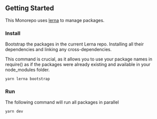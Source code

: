 ## Getting Started

This Monorepo uses [lerna](https://lerna.js.org/) to manage packages.

### Install

Bootstrap the packages in the current Lerna repo. Installing all their dependencies and linking any cross-dependencies.

This command is crucial, as it allows you to use your package names in require() as if the packages were already existing and available in your node_modules folder.

```
yarn lerna bootstrap
```

### Run

The following command will run all packages in parallel

```
yarn dev
```
